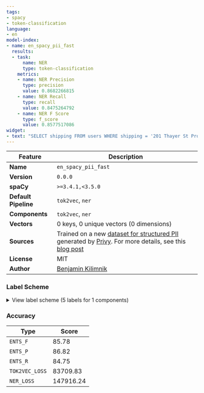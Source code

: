 ```yaml
---
tags:
- spacy
- token-classification
language:
- en
model-index:
- name: en_spacy_pii_fast
  results:
  - task:
      name: NER
      type: token-classification
    metrics:
    - name: NER Precision
      type: precision
      value: 0.8682266815
    - name: NER Recall
      type: recall
      value: 0.8475264792
    - name: NER F Score
      type: f_score
      value: 0.8577517086
widget:
- text: "SELECT shipping FROM users WHERE shipping = '201 Thayer St Providence RI 02912'"
---
```


| Feature | Description |
| --- | --- |
| **Name** | `en_spacy_pii_fast` |
| **Version** | `0.0.0` |
| **spaCy** | `>=3.4.1,<3.5.0` |
| **Default Pipeline** | `tok2vec`, `ner` |
| **Components** | `tok2vec`, `ner` |
| **Vectors** | 0 keys, 0 unique vectors (0 dimensions) |
| **Sources** | Trained on a new [dataset for structured PII](https://huggingface.co/datasets/beki/privy) generated by [Privy](https://github.com/pixie-io/pixie/tree/main/src/datagen/pii/privy). For more details, see this [blog post](https://blog.px.dev/detect-pii/) |
| **License** | MIT |
| **Author** | [Benjamin Kilimnik](https://www.linkedin.com/in/benkilimnik/) |

### Label Scheme

<details>

<summary>View label scheme (5 labels for 1 components)</summary>

| Component | Labels |
| --- | --- |
| **`ner`** | `DATE_TIME`, `LOC`, `NRP`, `ORG`, `PER` |

</details>

### Accuracy

| Type | Score |
| --- | --- |
| `ENTS_F` | 85.78 |
| `ENTS_P` | 86.82 |
| `ENTS_R` | 84.75 |
| `TOK2VEC_LOSS` | 83709.83 |
| `NER_LOSS` | 147916.24 |